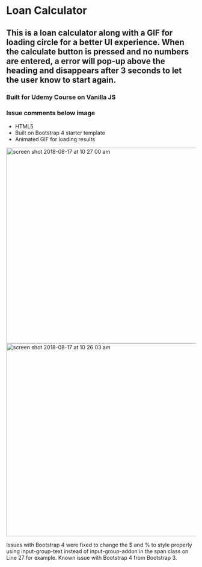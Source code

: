 
# Loan Calculator
## This is a loan calculator along with a GIF for loading circle for a better UI experience. When the calculate button is pressed and no numbers are entered, a error will pop-up above the heading and disappears after 3 seconds to let the user know to start again.   
### Built for Udemy Course on Vanilla JS
### Issue comments below image

- HTML5
- Built on Bootstrap 4 starter template
- Animated GIF for loading results

<img width="519" alt="screen shot 2018-08-17 at 10 27 00 am" src="https://user-images.githubusercontent.com/27019342/44279961-3193ad80-a208-11e8-9184-32d9b3a1c46f.png">

<img width="512" alt="screen shot 2018-08-17 at 10 26 03 am" src="https://user-images.githubusercontent.com/27019342/44279960-3193ad80-a208-11e8-9fb6-f5dbe89d2c0d.png">

Issues with Bootstrap 4 were fixed to change the $ and % to style properly using input-group-text instead of input-group-addon in the span class on Line 27 for example. Known issue with Bootstrap 4 from Bootstrap 3. 